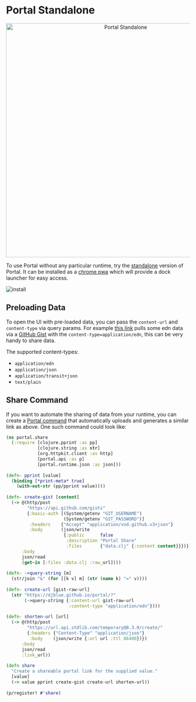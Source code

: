 # Portal Standalone

<p align="center">
  <a href="https://djblue.github.io/portal/">
  <img width="640"
     alt="Portal Standalone"
     src="https://user-images.githubusercontent.com/1986211/191418745-ce7cf62b-cc19-4c32-a573-02b3f3fc35e7.png" />
  </a>
</p>

To use Portal without any particular runtime, try the
[standalone](https://djblue.github.io/portal/) version of Portal. It can be
installed as a [chrome pwa](https://support.google.com/chrome/answer/9658361)
which will provide a dock launcher for easy access.

![install](https://user-images.githubusercontent.com/1986211/191423393-28b65580-fa51-439b-bf16-1c4f40953cd8.png)

## Preloading Data

To open the UI with pre-loaded data, you can pass the `content-url` and
`content-type` via query params. For example
[this link](https://djblue.github.io/portal/?content-url=https://gist.githubusercontent.com/djblue/9a2cd250e061f62ce527b20648fd8256/raw/e7bd673df60b3c503306956b950bb9589ba480eb/data.clj&content-type=application/edn) pulls some edn data via a [GitHub Gist](https://gist.github.com/djblue/6ef5f3ddd0bc93e3ca34a7132be63d8f) with the `content-type=application/edn`, this can be very handy to share data.

The supported content-types:

- `application/edn`
- `application/json`
- `application/transit+json`
- `text/plain`

## Share Command

If you want to automate the sharing of data from your runtime, you can create a
[Portal command](../ui/commands.md) that automatically uploads and generates a
similar link as above. One such command could look like:

```clojure
(ns portal.share
  (:require [clojure.pprint :as pp]
            [clojure.string :as str]
            [org.httpkit.client :as http]
            [portal.api :as p]
            [portal.runtime.json :as json]))
​
(defn- pprint [value]
  (binding [*print-meta* true]
    (with-out-str (pp/pprint value))))
​
(defn- create-gist [content]
  (-> @(http/post
        "https://api.github.com/gists"
        {:basic-auth [(System/getenv "GIT_USERNAME")
                      (System/getenv "GIT_PASSWORD")]
         :headers    {"Accept" "application/vnd.github.v3+json"}
         :body       (json/write
                      {:public      false
                       :description "Portal Share"
                       :files       {"data.clj" {:content content}}})})
      :body
      json/read
      (get-in [:files :data.clj :raw_url])))
​
(defn- ->query-string [m]
  (str/join "&" (for [[k v] m] (str (name k) "=" v))))
​
(defn- create-url [gist-raw-url]
  (str "https://djblue.github.io/portal/?"
       (->query-string {:content-url gist-raw-url
                        :content-type "application/edn"})))
​
(defn- shorten-url [url]
  (-> @(http/post
        "https://url.api.stdlib.com/temporary@0.3.0/create/"
        {:headers {"Content-Type" "application/json"}
         :body    (json/write {:url url :ttl 86400})})
      :body
      json/read
      :link_url))
​
(defn share
  "Create a shareable portal link for the supplied value."
  [value]
  (-> value pprint create-gist create-url shorten-url))
​
(p/register! #'share)
```
